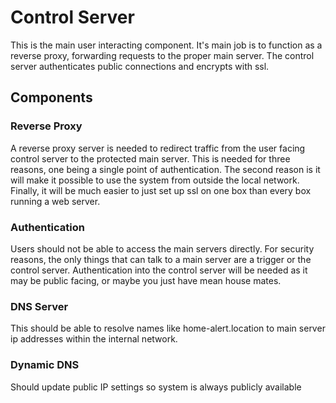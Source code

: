 # Control Server

This is the main user interacting component. It's main job is to function as a reverse proxy, forwarding requests to the proper main server. The control server authenticates public connections and encrypts with ssl.

## Components

### Reverse Proxy

A reverse proxy server is needed to redirect traffic from the user facing control server to the protected main server.
This is needed for three reasons, one being a single point of authentication. The second reason is it will make it possible to use the system from outside the local network. Finally, it will be much easier to just set up ssl on one box than every box running a web server.

### Authentication

Users should not be able to access the main servers directly. For security reasons, the only things that can talk to a main server are a trigger or the control server. Authentication into the control server will be needed as it may be public facing, or maybe you just have mean house mates.

### DNS Server

This should be able to resolve names like home-alert.location to main server ip addresses within the internal network.

### Dynamic DNS

Should update public IP settings so system is always publicly available
